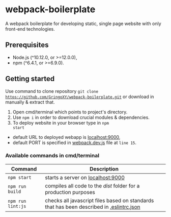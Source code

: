 # webpack-boilerplate
A webpack boilerplate for developing static, single page website with only front-end technologies.

## Prerequisites
* Node.js (^10.12.0, or >=12.0.0),
* npm (^6.4.1, or >=6.9.0).

## Getting started
Use command to clone repository <code>git clone https://github.com/GringoXY/webpack-boilerplate.git</code>
or download in manually & extract that.

1. Open cmd/terminal which points to project's directory.
2. Use <code>npm i</code> in order to download crucial modules & dependencies.
3. To deploy website in your browser type in <code>npm start</code>
* default URL to deployed webapp is [localhost:9000](http://localhost:9000/), 
* default PORT is specified in 
  [webpack.dev.js](https://github.com/GringoXY/webpack-boilerplate/blob/main/webpack.dev.js) 
  file at <code>line 15</code>.

### Available commands in cmd/terminal
Command | Description
------- | -----------
<code>npm start</code> | starts a server on [localhost:9000](http://localhost:9000/)
<code>npm run build</code> | compiles all code to the *dist* folder for a production purposes
<code>npm run lint:js</code> | checks all javascript files based on standards that has been described in [.eslintrc.json](https://github.com/GringoXY/webpack-boilerplate/blob/main/.eslintrc.json)